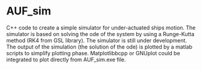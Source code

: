 # AUF_sim
C++ code to create a simple simulator for under-actuated ships motion. 
The simulator is based on solving the ode of the system by using a Runge-Kutta method (RK4 from GSL library). 
The simulator is still under development. 
The output of the simulation (the solution of the ode) is plotted by a matlab scripts to simplify plotting phase. 
Matplotlibbcpp or GNUplot could be integrated to plot directly from AUF_sim.exe file.
